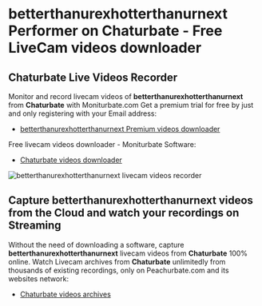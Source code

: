 # betterthanurexhotterthanurnext Performer on Chaturbate - Free LiveCam videos downloader

## Chaturbate Live Videos Recorder

Monitor and record livecam videos of **betterthanurexhotterthanurnext** from **Chaturbate** with Moniturbate.com
Get a premium trial for free by just and only registering with your Email address:
* [betterthanurexhotterthanurnext Premium videos downloader](https://moniturbate.com/request-demo-licence-key.html)

Free livecam videos downloader - Moniturbate Software:
* [Chaturbate videos downloader](https://moniturbate.com/moniturbate-download-software.html)

![betterthanurexhotterthanurnext livecam videos recorder](https://peachurnet.com/templates/moniturbate-software.png)


## Capture betterthanurexhotterthanurnext videos from the Cloud and watch your recordings on Streaming

Without the need of downloading a software, capture **betterthanurexhotterthanurnext** livecam videos from **Chaturbate** 100% online.
Watch Livecam archives from **Chaturbate** unlimitedly from thousands of existing recordings, only on Peachurbate.com and its websites network:
* [Chaturbate videos archives](https://peachurnet.com/)